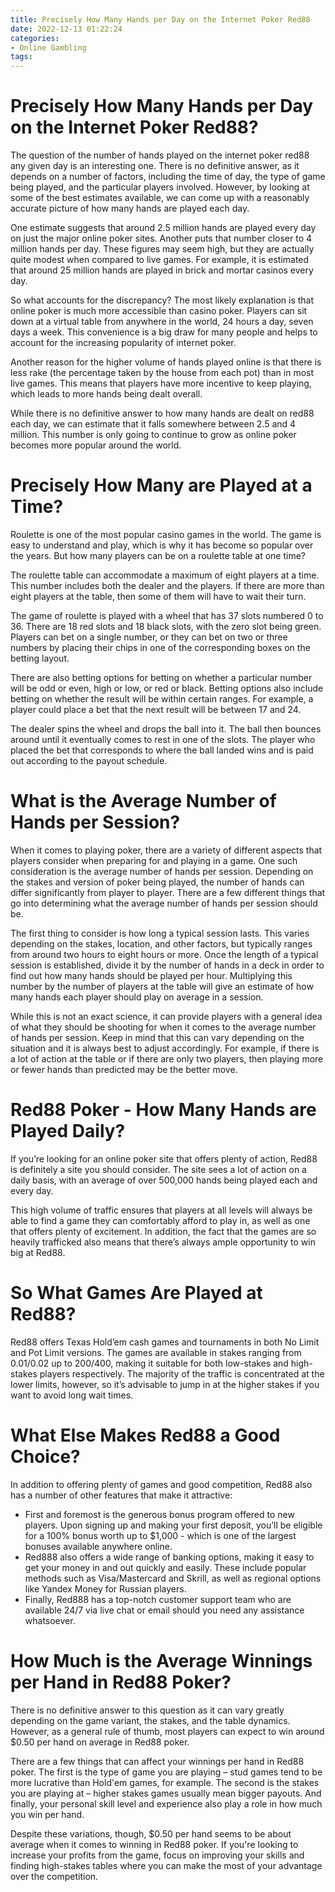 ```yaml
---
title: Precisely How Many Hands per Day on the Internet Poker Red88 
date: 2022-12-13 01:22:24
categories:
- Online Gambling
tags:
---
```



#  Precisely How Many Hands per Day on the Internet Poker Red88? 

The question of the number of hands played on the internet poker red88 any given day is an interesting one. There is no definitive answer, as it depends on a number of factors, including the time of day, the type of game being played, and the particular players involved. However, by looking at some of the best estimates available, we can come up with a reasonably accurate picture of how many hands are played each day.

One estimate suggests that around 2.5 million hands are played every day on just the major online poker sites. Another puts that number closer to 4 million hands per day. These figures may seem high, but they are actually quite modest when compared to live games. For example, it is estimated that around 25 million hands are played in brick and mortar casinos every day.

So what accounts for the discrepancy? The most likely explanation is that online poker is much more accessible than casino poker. Players can sit down at a virtual table from anywhere in the world, 24 hours a day, seven days a week. This convenience is a big draw for many people and helps to account for the increasing popularity of internet poker.

Another reason for the higher volume of hands played online is that there is less rake (the percentage taken by the house from each pot) than in most live games. This means that players have more incentive to keep playing, which leads to more hands being dealt overall.

While there is no definitive answer to how many hands are dealt on red88 each day, we can estimate that it falls somewhere between 2.5 and 4 million. This number is only going to continue to grow as online poker becomes more popular around the world.

#  Precisely How Many are Played at a Time? 

Roulette is one of the most popular casino games in the world. The game is easy to understand and play, which is why it has become so popular over the years. But how many players can be on a roulette table at one time?

The roulette table can accommodate a maximum of eight players at a time. This number includes both the dealer and the players. If there are more than eight players at the table, then some of them will have to wait their turn.

The game of roulette is played with a wheel that has 37 slots numbered 0 to 36. There are 18 red slots and 18 black slots, with the zero slot being green. Players can bet on a single number, or they can bet on two or three numbers by placing their chips in one of the corresponding boxes on the betting layout.

There are also betting options for betting on whether a particular number will be odd or even, high or low, or red or black. Betting options also include betting on whether the result will be within certain ranges. For example, a player could place a bet that the next result will be between 17 and 24.

The dealer spins the wheel and drops the ball into it. The ball then bounces around until it eventually comes to rest in one of the slots. The player who placed the bet that corresponds to where the ball landed wins and is paid out according to the payout schedule.

#  What is the Average Number of Hands per Session? 

When it comes to playing poker, there are a variety of different aspects that players consider when preparing for and playing in a game. One such consideration is the average number of hands per session. Depending on the stakes and version of poker being played, the number of hands can differ significantly from player to player. There are a few different things that go into determining what the average number of hands per session should be.

The first thing to consider is how long a typical session lasts. This varies depending on the stakes, location, and other factors, but typically ranges from around two hours to eight hours or more. Once the length of a typical session is established, divide it by the number of hands in a deck in order to find out how many hands should be played per hour. Multiplying this number by the number of players at the table will give an estimate of how many hands each player should play on average in a session. 

While this is not an exact science, it can provide players with a general idea of what they should be shooting for when it comes to the average number of hands per session. Keep in mind that this can vary depending on the situation and it is always best to adjust accordingly. For example, if there is a lot of action at the table or if there are only two players, then playing more or fewer hands than predicted may be the better move.

#  Red88 Poker - How Many Hands are Played Daily? 

If you’re looking for an online poker site that offers plenty of action, Red88 is definitely a site you should consider. The site sees a lot of action on a daily basis, with an average of over 500,000 hands being played each and every day.

This high volume of traffic ensures that players at all levels will always be able to find a game they can comfortably afford to play in, as well as one that offers plenty of excitement. In addition, the fact that the games are so heavily trafficked also means that there’s always ample opportunity to win big at Red88.

# So What Games Are Played at Red88? 

Red88 offers Texas Hold’em cash games and tournaments in both No Limit and Pot Limit versions. The games are available in stakes ranging from $0.01/$0.02 up to $200/$400, making it suitable for both low-stakes and high-stakes players respectively. The majority of the traffic is concentrated at the lower limits, however, so it’s advisable to jump in at the higher stakes if you want to avoid long wait times. 

# What Else Makes Red88 a Good Choice? 

In addition to offering plenty of games and good competition, Red88 also has a number of other features that make it attractive: 
- First and foremost is the generous bonus program offered to new players. Upon signing up and making your first deposit, you’ll be eligible for a 100% bonus worth up to $1,000 - which is one of the largest bonuses available anywhere online. 
- Red888 also offers a wide range of banking options, making it easy to get your money in and out quickly and easily. These include popular methods such as Visa/Mastercard and Skrill, as well as regional options like Yandex Money for Russian players. 
- Finally, Red888 has a top-notch customer support team who are available 24/7 via live chat or email should you need any assistance whatsoever.

#  How Much is the Average Winnings per Hand in Red88 Poker?

There is no definitive answer to this question as it can vary greatly depending on the game variant, the stakes, and the table dynamics. However, as a general rule of thumb, most players can expect to win around $0.50 per hand on average in Red88 poker.

There are a few things that can affect your winnings per hand in Red88 poker. The first is the type of game you are playing – stud games tend to be more lucrative than Hold'em games, for example. The second is the stakes you are playing at – higher stakes games usually mean bigger payouts. And finally, your personal skill level and experience also play a role in how much you win per hand.

Despite these variations, though, $0.50 per hand seems to be about average when it comes to winning in Red88 poker. If you're looking to increase your profits from the game, focus on improving your skills and finding high-stakes tables where you can make the most of your advantage over the competition.